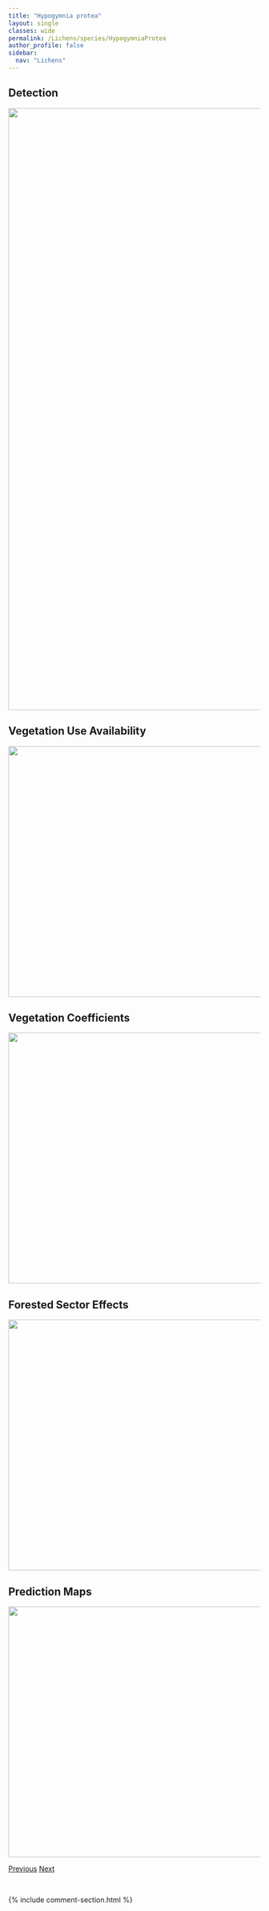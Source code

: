 ```yaml
---
title: "Hypogymnia protea"
layout: single
classes: wide
permalink: /Lichens/species/HypogymniaProtea
author_profile: false
sidebar:
  nav: "Lichens"
---
```


<h2>Detection</h2>

<a href="https://drive.google.com/uc?export=view&id=19pUQj0YFlJTHPZcDbEw4e6o5uSIlAvxw">
<img src="https://drive.google.com/uc?export=view&id=19pUQj0YFlJTHPZcDbEw4e6o5uSIlAvxw" height = "1200" width = "800">
</a>


<h2>Vegetation Use Availability</h2>

<a href="https://drive.google.com/uc?export=view&id=1YadHTarLK_0uCVVkMxlrc5JLVHvwfga0">
<img src="https://drive.google.com/uc?export=view&id=1YadHTarLK_0uCVVkMxlrc5JLVHvwfga0" height = "500" width = "1000">
</a>


<h2>Vegetation Coefficients</h2>

<a href="https://drive.google.com/uc?export=view&id=1E4tgLDKaGQM2zi7YxXw5lE0lGBx8fS82">
<img src="https://drive.google.com/uc?export=view&id=1E4tgLDKaGQM2zi7YxXw5lE0lGBx8fS82" height = "500" width = "1000">
</a>


<h2>Forested Sector Effects</h2>

<a href="https://drive.google.com/uc?export=view&id=1wQmokKExLGlRZTYHdt7nn4n5B2N7wnml">
<img src="https://drive.google.com/uc?export=view&id=1wQmokKExLGlRZTYHdt7nn4n5B2N7wnml" height = "500" width = "1000">
</a>


<h2>Prediction Maps</h2>

<a href="https://drive.google.com/uc?export=view&id=1gZc7X08u5j-HcEEyPOyUgE7li6jXsM7o">
<img src="https://drive.google.com/uc?export=view&id=1gZc7X08u5j-HcEEyPOyUgE7li6jXsM7o" height = "500" width = "1000">
</a>


<a href="/DevelopmentWebsite/Lichens/species/HypogymniaPhysodes" class="pagination--pager" title="Hypogymnia physodes">Previous</a> <a href="/DevelopmentWebsite/Lichens/species/HypogymniaRugosa" class="pagination--pager" title="Hypogymnia rugosa">Next</a>

<p>&nbsp;</p>

{% include comment-section.html %}
